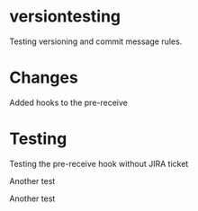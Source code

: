 # versiontesting

Testing versioning and commit message rules.

# Changes

Added hooks to the pre-receive

# Testing

Testing the pre-receive hook without JIRA ticket

Another test

Another test
